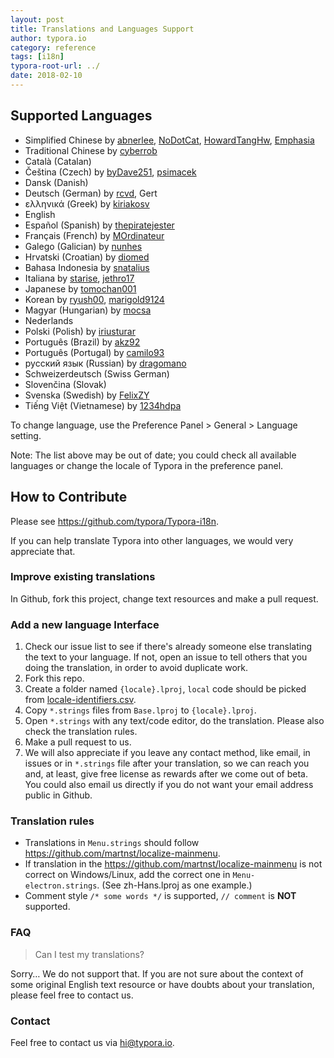 ```yaml
---
layout: post
title: Translations and Languages Support
author: typora.io
category: reference
tags: [i18n]
typora-root-url: ../
date: 2018-02-10
---
```


## Supported Languages

+ Simplified Chinese by [abnerlee](https://github.com/abnerlee), [NoDotCat](https://github.com/NoDotCat), [HowardTangHw](https://github.com/HowardTangHw),  [Emphasia](https://github.com/Emphasia)
+ Traditional Chinese by [cyberrob](https://github.com/cyberrob)
+ Català (Catalan)
+ Čeština (Czech) by [byDave251](https://github.com/byDave251), [psimacek](https://github.com/byDave251)
+ Dansk (Danish)
+ Deutsch (German) by [rcvd](https://github.com/rcvd), Gert
+ ελληνικά (Greek) by [kiriakosv](https://github.com/kiriakosv)
+ English
+ Español (Spanish) by [thepiratejester](https://github.com/thepiratejester)
+ Français (French) by [MOrdinateur](https://github.comMOrdinateur)
+ Galego (Galician) by [nunhes](https://github.com/nunhes)
+ Hrvatski (Croatian) by [diomed](https://github.com/diomed)
+ Bahasa Indonesia by [snatalius](https://github.com/snatalius)
+ Italiana by  [starise](https://github.com/starise), [jethro17](https://github.com/jethro17) 
+ Japanese by [tomochan001](https://github.com/tomochan001) 
+ Korean by  [ryush00](https://github.com/ryush00),  [marigold9124](https://github.com/marigold9124)
+ Magyar (Hungarian) by [mocsa](https://github.com/mocsa)
+ Nederlands
+ Polski (Polish) by  [iriusturar](https://github.com/iriusturar)
+ Português (Brazil) by [akz92](https://github.com/akz92) 
+ Português (Portugal) by [camilo93](https://github.com/jcamilo93)
+ русский язык (Russian) by [dragomano](https://github.com/dragomano)
+ Schweizerdeutsch (Swiss German)
+ Slovenčina (Slovak)
+ Svenska (Swedish) by [FelixZY](https://github.com/FelixZY)
+ Tiếng Việt (Vietnamese) by [1234hdpa](https://github.com/1234hdpa)

To change language, use the Preference Panel > General > Language setting.

Note: The list above may be out of date; you could check all available languages or change the locale of Typora in the preference panel.

## How to Contribute

Please see <https://github.com/typora/Typora-i18n>.

If you can help translate Typora into other languages, we would very appreciate that.

### Improve existing translations

In Github, fork this project, change text resources and make a pull request.

### Add a new language Interface

1. Check our issue list to see if there's already someone else translating the text to your language. If not, open an issue to tell others that you doing the translation, in order to avoid duplicate work.
2. Fork this repo.
3. Create a folder named `{locale}.lproj`, `local` code should be picked from [locale-identifiers.csv](https://github.com/typora/Typora-i18n/blob/master/locale-identifiers.csv).
4. Copy `*.strings` files from `Base.lproj` to `{locale}.lproj`.
5. Open `*.strings` with any text/code editor, do the translation. Please also check the translation rules.
6. Make a pull request to us.
7. We will also appreciate if you leave any contact method, like email, in issues or in `*.strings` file after your translation, so we can reach you and, at least, give free license as rewards after we come out of beta. You could also email us directly if you do not want your email address public in Github.

### Translation rules

+ Translations in `Menu.strings` should follow <https://github.com/martnst/localize-mainmenu>.
+ If translation in the <https://github.com/martnst/localize-mainmenu> is not correct on Windows/Linux, add the correct one in `Menu-electron.strings`. (See zh-Hans.lproj as one example.)
+ Comment style `/* some words */` is supported, `// comment` is **NOT** supported.

### FAQ

> Can I test my translations?

Sorry… We do not support that. If you are not sure about the context of some original English text resource or have doubts about your translation, please feel free to contact us.

### Contact

Feel free to contact us via [hi@typora.io](mailto:hi@typora.io).
